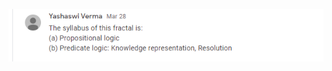 ![picture alt](https://github.com/jaiswal5iitj/MTechAIE2019/blob/master/Semester%201/Fractal%202/Artificial%20Intelligence%201/AI1_Fractal2.PNG "Title is optional")
